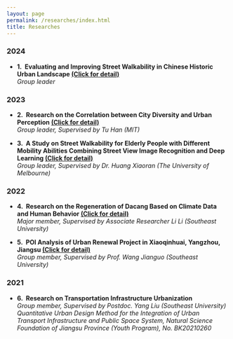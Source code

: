 ```yaml
---
layout: page
permalink: /researches/index.html
title: Researches
---
```


### 2024

- **1.&nbsp; Evaluating and Improving Street Walkability in Chinese Historic Urban Landscape [(Click for detail)](https://ariachenyinan.github.io/researches/6)**
  <br>
  *Group leader*

### 2023

- **2.&nbsp; Research on the Correlation between City Diversity and Urban Perception [(Click for detail)](https://ariachenyinan.github.io/researches/1)**
  <br>
  *Group leader, Supervised by Tu Han (MIT)*

- **3.&nbsp; A Study on Street Walkability for Elderly People with Different Mobility Abilities Combining Street View Image Recognition and Deep Learning [(Click for detail)](https://ariachenyinan.github.io/researches/2)**
  <br>
  *Group leader, Supervised by Dr. Huang Xiaoran (The University of Melbourne)*

### 2022

- **4.&nbsp; Research on the Regeneration of Dacang Based on Climate Data and Human Behavior [(Click for detail)](https://ariachenyinan.github.io/researches/3)**
  <br>
  *Major member, Supervised by Associate Researcher Li Li (Southeast University)*

- **5.&nbsp; POI Analysis of Urban Renewal Project in Xiaoqinhuai, Yangzhou, Jiangsu [(Click for detail)](https://ariachenyinan.github.io/researches/7)**
  <br>
  *Group member, Supervised by Prof. Wang Jianguo (Southeast University)*

### 2021
- **6.&nbsp; Research on Transportation Infrastructure Urbanization**
  <br>
  *Group member, Supervised by Postdoc. Yang Liu (Southeast University)*
  <br>
  *Quantitative Urban Design Method for the Integration of Urban Transport Infrastructure and Public Space System, Natural Science Foundation of Jiangsu Province (Youth Program), No. BK20210260*

<br>


